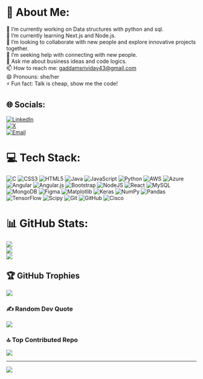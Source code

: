 # 💫 About Me:
🔭 I’m currently working on Data structures with python and sql.
<br>🌱 I’m currently learning Next.js and Node.js.<br>
👯 I’m looking to collaborate with new people and explore innovative projects together.<br>
🤔 I’m seeking help with connecting with new people.<br>
💬 Ask me about business ideas and code logics.<br>
📫 How to reach me: gaddamsrividay43@gmail.com<br>
😄 Pronouns: she/her<br>
⚡ Fun fact: Talk is cheap, show me the code!


## 🌐 Socials:
[![LinkedIn](https://img.shields.io/badge/LinkedIn-%230077B5.svg?logo=linkedin&logoColor=white)](https://www.linkedin.com/in/gaddam-sri-vidya/)  
[![X](https://img.shields.io/badge/X-black.svg?logo=X&logoColor=white)](https://x.com/VidyaGadda77297)  
[![Email](https://img.shields.io/badge/Email-D14836?logo=gmail&logoColor=white)](mailto:gaddamsrividya43@gmail.com)  


# 💻 Tech Stack:
![C](https://img.shields.io/badge/c-%2300599C.svg?style=flat-square&logo=c&logoColor=white) ![CSS3](https://img.shields.io/badge/css3-%231572B6.svg?style=flat-square&logo=css3&logoColor=white) ![HTML5](https://img.shields.io/badge/html5-%23E34F26.svg?style=flat-square&logo=html5&logoColor=white) ![Java](https://img.shields.io/badge/java-%23ED8B00.svg?style=flat-square&logo=openjdk&logoColor=white) ![JavaScript](https://img.shields.io/badge/javascript-%23323330.svg?style=flat-square&logo=javascript&logoColor=%23F7DF1E) ![Python](https://img.shields.io/badge/python-3670A0?style=flat-square&logo=python&logoColor=ffdd54) ![AWS](https://img.shields.io/badge/AWS-%23FF9900.svg?style=flat-square&logo=amazon-aws&logoColor=white) ![Azure](https://img.shields.io/badge/azure-%230072C6.svg?style=flat-square&logo=microsoftazure&logoColor=white) ![Angular](https://img.shields.io/badge/angular-%23DD0031.svg?style=flat-square&logo=angular&logoColor=white) ![Angular.js](https://img.shields.io/badge/angular.js-%23E23237.svg?style=flat-square&logo=angularjs&logoColor=white) ![Bootstrap](https://img.shields.io/badge/bootstrap-%238511FA.svg?style=flat-square&logo=bootstrap&logoColor=white) ![NodeJS](https://img.shields.io/badge/node.js-6DA55F?style=flat-square&logo=node.js&logoColor=white) ![React](https://img.shields.io/badge/react-%2320232a.svg?style=flat-square&logo=react&logoColor=%2361DAFB) ![MySQL](https://img.shields.io/badge/mysql-4479A1.svg?style=flat-square&logo=mysql&logoColor=white) ![MongoDB](https://img.shields.io/badge/MongoDB-%234ea94b.svg?style=flat-square&logo=mongodb&logoColor=white) ![Figma](https://img.shields.io/badge/figma-%23F24E1E.svg?style=flat-square&logo=figma&logoColor=white) ![Matplotlib](https://img.shields.io/badge/Matplotlib-%23ffffff.svg?style=flat-square&logo=Matplotlib&logoColor=black) ![Keras](https://img.shields.io/badge/Keras-%23D00000.svg?style=flat-square&logo=Keras&logoColor=white) ![NumPy](https://img.shields.io/badge/numpy-%23013243.svg?style=flat-square&logo=numpy&logoColor=white) ![Pandas](https://img.shields.io/badge/pandas-%23150458.svg?style=flat-square&logo=pandas&logoColor=white) ![TensorFlow](https://img.shields.io/badge/TensorFlow-%23FF6F00.svg?style=flat-square&logo=TensorFlow&logoColor=white) ![Scipy](https://img.shields.io/badge/SciPy-%230C55A5.svg?style=flat-square&logo=scipy&logoColor=%white) ![Git](https://img.shields.io/badge/git-%23F05033.svg?style=flat-square&logo=git&logoColor=white) ![GitHub](https://img.shields.io/badge/github-%23121011.svg?style=flat-square&logo=github&logoColor=white) ![Cisco](https://img.shields.io/badge/cisco-%23049fd9.svg?style=flat-square&logo=cisco&logoColor=black)
# 📊 GitHub Stats:
![](https://github-readme-stats.vercel.app/api?username=GADDAMSRIVIDYA&theme=dark&hide_border=false&include_all_commits=false&count_private=false)<br/>
![](https://nirzak-streak-stats.vercel.app/?user=GADDAMSRIVIDYA&theme=dark&hide_border=false)<br/>
![](https://github-readme-stats.vercel.app/api/top-langs/?username=GADDAMSRIVIDYA&theme=dark&hide_border=false&include_all_commits=false&count_private=false&layout=compact)

## 🏆 GitHub Trophies
![](https://github-profile-trophy.vercel.app/?username=GADDAMSRIVIDYA&theme=radical&no-frame=false&no-bg=true&margin-w=4)

### ✍️ Random Dev Quote
![](https://quotes-github-readme.vercel.app/api?type=horizontal&theme=radical)

### 🔝 Top Contributed Repo
![](https://github-contributor-stats.vercel.app/api?username=GADDAMSRIVIDYA&limit=5&theme=dark&combine_all_yearly_contributions=true)

---
[![](https://visitcount.itsvg.in/api?id=GADDAMSRIVIDYA&icon=0&color=0)](https://visitcount.itsvg.in)

<!-- Proudly created with GPRM ( https://gprm.itsvg.in ) -->
